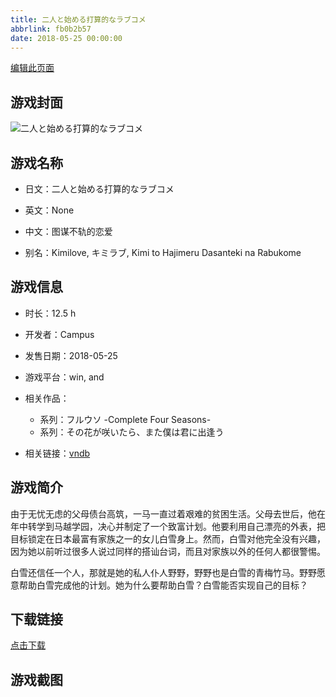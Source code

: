 ```yaml
---
title: 二人と始める打算的なラブコメ
abbrlink: fb0b2b57
date: 2018-05-25 00:00:00
---
```

[编辑此页面](https://github.com/ACG-3/ADV3-source/blob/main/source/_posts/games/%E4%BA%8C%E4%BA%BA%E3%81%A8%E5%A7%8B%E3%82%81%E3%82%8B%E6%89%93%E7%AE%97%E7%9A%84%E3%81%AA%E3%83%A9%E3%83%96%E3%82%B3%E3%83%A1.md)

## 游戏封面

![二人と始める打算的なラブコメ](https%3A//pan.timero.xyz/onedrive/img_lib_001/%E4%BA%8C%E4%BA%BA%E3%81%A8%E5%A7%8B%E3%82%81%E3%82%8B%E6%89%93%E7%AE%97%E7%9A%84%E3%81%AA%E3%83%A9%E3%83%96%E3%82%B3%E3%83%A1_cover.avif)


## 游戏名称

- 日文：二人と始める打算的なラブコメ
- 英文：None
- 中文：图谋不轨的恋爱

- 别名：Kimilove, キミラブ, Kimi to Hajimeru Dasanteki na Rabukome


## 游戏信息

- 时长：12.5 h
- 开发者：Campus
- 发售日期：2018-05-25
- 游戏平台：win, and
- 相关作品：
   - 系列：フルウソ -Complete Four Seasons-
   - 系列：その花が咲いたら、また僕は君に出逢う

- 相关链接：[vndb](https://vndb.org/v22583)


## 游戏简介

由于无忧无虑的父母债台高筑，一马一直过着艰难的贫困生活。父母去世后，他在年中转学到马越学园，决心并制定了一个致富计划。他要利用自己漂亮的外表，把目标锁定在日本最富有家族之一的女儿白雪身上。然而，白雪对他完全没有兴趣，因为她以前听过很多人说过同样的搭讪台词，而且对家族以外的任何人都很警惕。

白雪还信任一个人，那就是她的私人仆人野野，野野也是白雪的青梅竹马。野野愿意帮助白雪完成他的计划。她为什么要帮助白雪？白雪能否实现自己的目标？




## 下载链接

[点击下载](https://pan.timero.xyz/onedrive/adv_lib_001/%E4%BA%8C%E4%BA%BA%E3%81%A8%E5%A7%8B%E3%82%81%E3%82%8B%E6%89%93%E7%AE%97%E7%9A%84%E3%81%AA%E3%83%A9%E3%83%96%E3%82%B3%E3%83%A1)


## 游戏截图


